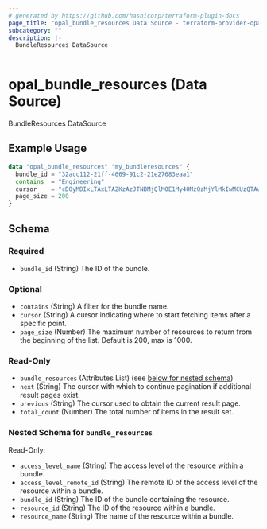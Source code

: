 ```yaml
---
# generated by https://github.com/hashicorp/terraform-plugin-docs
page_title: "opal_bundle_resources Data Source - terraform-provider-opal"
subcategory: ""
description: |-
  BundleResources DataSource
---
```


# opal_bundle_resources (Data Source)

BundleResources DataSource

## Example Usage

```terraform
data "opal_bundle_resources" "my_bundleresources" {
  bundle_id = "32acc112-21ff-4669-91c2-21e27683eaa1"
  contains  = "Engineering"
  cursor    = "cD0yMDIxLTAxLTA2KzAzJTNBMjQlM0E1My40MzQzMjYlMkIwMCUzQTAw"
  page_size = 200
}
```

<!-- schema generated by tfplugindocs -->
## Schema

### Required

- `bundle_id` (String) The ID of the bundle.

### Optional

- `contains` (String) A filter for the bundle name.
- `cursor` (String) A cursor indicating where to start fetching items after a specific point.
- `page_size` (Number) The maximum number of resources to return from the beginning of the list. Default is 200, max is 1000.

### Read-Only

- `bundle_resources` (Attributes List) (see [below for nested schema](#nestedatt--bundle_resources))
- `next` (String) The cursor with which to continue pagination if additional result pages exist.
- `previous` (String) The cursor used to obtain the current result page.
- `total_count` (Number) The total number of items in the result set.

<a id="nestedatt--bundle_resources"></a>
### Nested Schema for `bundle_resources`

Read-Only:

- `access_level_name` (String) The access level of the resource within a bundle.
- `access_level_remote_id` (String) The remote ID of the access level of the resource within a bundle.
- `bundle_id` (String) The ID of the bundle containing the resource.
- `resource_id` (String) The ID of the resource within a bundle.
- `resource_name` (String) The name of the resource within a bundle.
